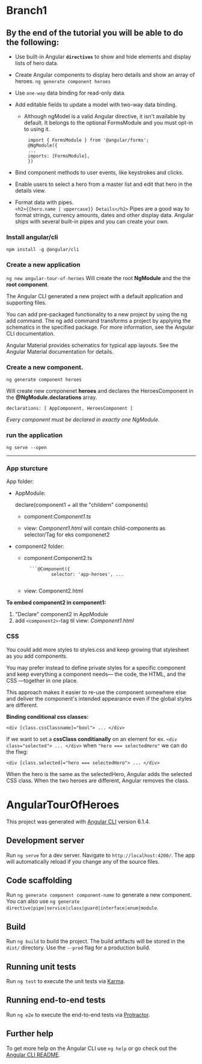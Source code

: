 
# Branch1
## By the end of the tutorial you will be able to do the following:
* Use built-in Angular **`directives`** to show and hide elements and display lists of hero data.

* Create Angular components to display hero details and show an array of heroes.
    `ng generate component heroes`

* Use `one-way` data binding for read-only data.

* Add editable fields to update a model with two-way data binding.
    - Although ngModel is a valid Angular directive, it isn't available by default. It belongs to the optional FormsModule and you must opt-in to using it.
```
        import { FormsModule } from '@angular/forms'; 
        @NgModule({
        ...
        imports: [FormsModule],
        })
```
* Bind component methods to user events, like keystrokes and clicks.

* Enable users to select a hero from a master list and edit that hero in the details view.
    
* Format data with pipes.  
    `<h2>{{hero.name | uppercase}} Details</h2>`
    Pipes are a good way to format strings, currency amounts, dates and other display data. Angular ships with several  built-in pipes and you can create your own.

 
### Install angular/cli
`npm install -g @angular/cli`




### Create a new application
`ng new angular-tour-of-heroes`
Will create the root **NgModule** and the the **root component**.

The Angular CLI generated a new project with a default application and supporting files.

You can add pre-packaged functionality to a new project by using the ng add command. The ng add command transforms a project by applying the schematics in the specified package. For more information, see the Angular CLI documentation.

Angular Material provides schematics for typical app layouts. See the Angular Material documentation for details.


### Create a new component.

`ng generate component heroes`

Will create new componenet **heroes** and declares the HeroesComponent in the **@NgModule.declarations** array.

`
declarations: [
  AppComponent,
  HeroesComponent
]
`

*Every component must be declared in exactly one NgModule.*
 

### run the application
`ng serve --open`


***************************************************************
### App sturcture
App folder:
  - AppModule:

    declare(component1 + all the "childern" components)
  
	- component:*Component1.ts*
  
	- view: *Component1.html* will contain child-components as selector/Tag for eks componenet2 **<app-heroes></app-heroes>**

  - component2 folder:
    - component:Component2.ts 
    
			```@Component({
  					selector: 'app-heroes', ...
      ```

    - view: Component2.html
		
**To embed component2 in component1:**

1. "Declare" component2 in AppModule
2. add `<component2>`-tag til view: *Component1.html*



### CSS
You could add more styles to styles.css and keep growing that stylesheet as you add components.

You may prefer instead to define private styles for a specific component and keep everything a component needs— the code, the HTML, and the CSS —together in one place.

This approach makes it easier to re-use the component somewhere else and deliver the component's intended appearance even if the global styles are different.

**Binding conditional css classes:**

`<div [class.cssClassname]="bool"> ... </div>`

If we want to set a **cssClass conditianally** on an element for ex.  `<div class="selected"> ... </div>` when `"hero === selectedHero"` we can do the flwg:

`<div [class.selected]="hero === selectedHero"> ... </div>`

When the hero is the same as the selectedHero, Angular adds the selected CSS class. When the two heroes are different, Angular removes the class.




# AngularTourOfHeroes


This project was generated with [Angular CLI](https://github.com/angular/angular-cli) version 6.1.4.

## Development server

Run `ng serve` for a dev server. Navigate to `http://localhost:4200/`. The app will automatically reload if you change any of the source files.

## Code scaffolding

Run `ng generate component component-name` to generate a new component. You can also use `ng generate directive|pipe|service|class|guard|interface|enum|module`.

## Build

Run `ng build` to build the project. The build artifacts will be stored in the `dist/` directory. Use the `--prod` flag for a production build.

## Running unit tests

Run `ng test` to execute the unit tests via [Karma](https://karma-runner.github.io).

## Running end-to-end tests

Run `ng e2e` to execute the end-to-end tests via [Protractor](http://www.protractortest.org/).

## Further help

To get more help on the Angular CLI use `ng help` or go check out the [Angular CLI README](https://github.com/angular/angular-cli/blob/master/README.md).
